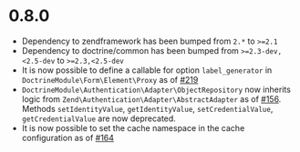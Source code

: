 # 0.8.0

 * Dependency to zendframework has been bumped from `2.*` to `>=2.1`
 * Dependency to doctrine/common has been bumped from `>=2.3-dev,<2.5-dev` to `>=2.3,<2.5-dev`
 * It is now possible to define a callable for option `label_generator` in `DoctrineModule\Form\Element\Proxy`
   as of [#219](https://github.com/doctrine/DoctrineModule/pull/219)
 * `DoctrineModule\Authentication\Adapter\ObjectRepository` now inherits logic from
   `Zend\Authentication\Adapter\AbstractAdapter` as of [#156](https://github.com/doctrine/DoctrineModule/pull/156).
   Methods `setIdentityValue`, `getIdentityValue`, `setCredentialValue`, `getCredentialValue` are now deprecated.
 * It is now possible to set the cache namespace in the cache configuration as
   of [#164](https://github.com/doctrine/DoctrineModule/pull/164)